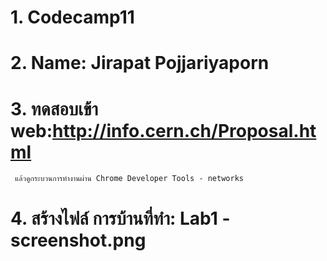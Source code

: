 # 1. Codecamp11
# 2. Name: Jirapat Pojjariyaporn
# 3. ทดสอบเข้า web:http://info.cern.ch/Proposal.html
     แล้วดูกระบวนการทำงานผ่าน Chrome Developer Tools - networks
# 4. สร้างไฟล์ การบ้านที่ทำ: Lab1 - screenshot.png

